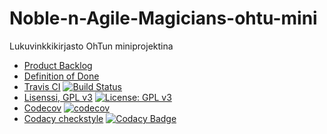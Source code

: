 # Noble-n-Agile-Magicians-ohtu-mini
Lukuvinkkikirjasto OhTun miniprojektina

* [Product Backlog](https://docs.google.com/spreadsheets/d/1xMJqxceX8mSikkQWddTKclCz_JCxFTtkpgd2CsAhs5M/edit?usp=sharing)
* [Definition of Done](dokumentaatio/definitionOfDone.md)
* [Travis CI](https://travis-ci.org/quantti/Noble-n-Agile-Magicians-ohtu-mini) [![Build Status](https://travis-ci.org/quantti/Noble-n-Agile-Magicians-ohtu-mini.svg?branch=master)](https://travis-ci.org/quantti/Noble-n-Agile-Magicians-ohtu-mini)
* [Lisenssi, GPL v3](GPL.md)  [![License: GPL v3](https://img.shields.io/badge/License-GPL%20v3-blue.svg)](https://www.gnu.org/licenses/gpl-3.0)
* [Codecov](https://codecov.io/gh/quantti/Noble-n-Agile-Magicians-ohtu-mini) [![codecov](https://codecov.io/gh/quantti/Noble-n-Agile-Magicians-ohtu-mini/branch/master/graph/badge.svg)](https://codecov.io/gh/quantti/Noble-n-Agile-Magicians-ohtu-mini)
* [Codacy checkstyle](https://www.codacy.com/app/quantti/Noble-n-Agile-Magicians-ohtu-mini/dashboard) [![Codacy Badge](https://api.codacy.com/project/badge/Grade/9af1dab164b5425ba2082e152d2f4fd4)](https://www.codacy.com/app/quantti/Noble-n-Agile-Magicians-ohtu-mini?utm_source=github.com&amp;utm_medium=referral&amp;utm_content=quantti/Noble-n-Agile-Magicians-ohtu-mini&amp;utm_campaign=Badge_Grade)




